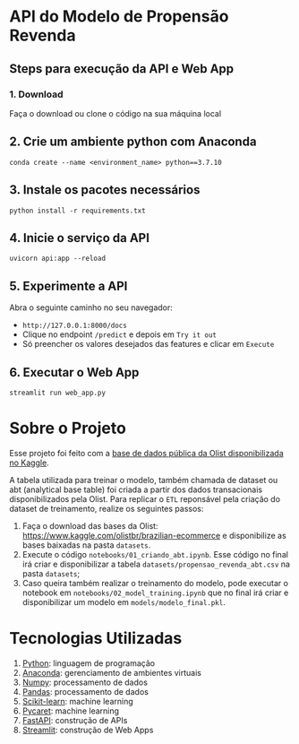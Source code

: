 # API do Modelo de Propensão Revenda

## Steps para execução da API e Web App
### 1. Download

Faça o download ou clone o código na sua máquina local

## 2. Crie um ambiente python com Anaconda
`conda create --name <environment_name> python==3.7.10`

## 3. Instale os pacotes necessários
`python install -r requirements.txt`

## 4. Inicie o serviço da API
`uvicorn api:app --reload`

## 5. Experimente a API
Abra o seguinte caminho no seu navegador:
* `http://127.0.0.1:8000/docs`
* Clique no endpoint `/predict` e depois em `Try it out` 
* Só preencher os valores desejados das features e clicar em `Execute` 

## 6. Executar o Web App
`streamlit run web_app.py`

# Sobre o Projeto
Esse projeto foi feito com a [base de dados pública da Olist disponibilizada no Kaggle](https://www.kaggle.com/olistbr/brazilian-ecommerce).

A tabela utilizada para treinar o modelo, também chamada de dataset ou abt (analytical base table) foi criada a partir dos dados transacionais disponibilizados pela Olist. Para replicar o `ETL` reponsável pela criação do dataset de treinamento, realize os seguintes passos:

1. Faça o download das bases da Olist: https://www.kaggle.com/olistbr/brazilian-ecommerce e disponibilize as bases baixadas na pasta `datasets`.
2. Execute o código `notebooks/01_criando_abt.ipynb`. Esse código no final irá criar e disponibilizar a tabela `datasets/propensao_revenda_abt.csv` na pasta `datasets`;
3. Caso queira também realizar o treinamento do modelo, pode executar o notebook em `notebooks/02_model_training.ipynb` que no final irá criar e disponibilizar um modelo em `models/modelo_final.pkl`.

# Tecnologias Utilizadas

1. [Python](https://www.python.org/): linguagem de programação
2. [Anaconda](https://www.anaconda.com/): gerenciamento de ambientes virtuais
3. [Numpy](https://numpy.org/): processamento de dados
4. [Pandas](https://pandas.pydata.org/): processamento de dados
5. [Scikit-learn](https://scikit-learn.org/stable/): machine learning
6. [Pycaret](https://pycaret.org/): machine learning
7. [FastAPI](https://fastapi.tiangolo.com/): construção de APIs
8. [Streamlit](https://streamlit.io/): construção de Web Apps

